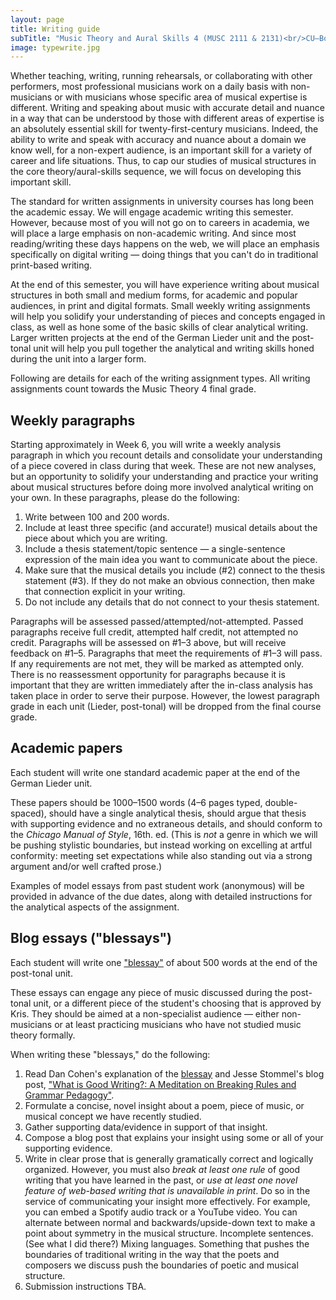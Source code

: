 ```yaml
---
layout: page
title: Writing guide
subTitle: "Music Theory and Aural Skills 4 (MUSC 2111 & 2131)<br/>CU–Boulder, Spring 2016<br/>Kris Shaffer, Ph.D. – coordinator"
image: typewrite.jpg
---
```


Whether teaching, writing, running rehearsals, or collaborating with other performers, most professional musicians work on a daily basis with non-musicians or with musicians whose specific area of musical expertise is different. Writing and speaking about music with accurate detail and nuance in a way that can be understood by those with different areas of expertise is an absolutely essential skill for twenty-first-century musicians. Indeed, the ability to write and speak with accuracy and nuance about a domain we know well, for a non-expert audience, is an important skill for a variety of career and life situations. Thus, to cap our studies of musical structures in the core theory/aural-skills sequence, we will focus on developing this important skill. 

The standard for written assignments in university courses has long been the academic essay. We will engage academic writing this semester. However, because most of you will not go on to careers in academia, we will place a large emphasis on non-academic writing. And since most reading/writing these days happens on the web, we will place an emphasis specifically on digital writing ― doing things that you can't do in traditional print-based writing. 

At the end of this semester, you will have experience writing about musical structures in both small and medium forms, for academic and popular audiences, in print and digital formats. Small weekly writing assignments will help you solidify your understanding of pieces and concepts engaged in class, as well as hone some of the basic skills of clear analytical writing. Larger written projects at the end of the German Lieder unit and the post-tonal unit will help you pull together the analytical and writing skills honed during the unit into a larger form.

Following are details for each of the writing assignment types. All writing assignments count towards the Music Theory 4 final grade.

## Weekly paragraphs

Starting approximately in Week 6, you will write a weekly analysis paragraph in which you recount details and consolidate your understanding of a piece covered in class during that week. These are not new analyses, but an opportunity to solidify your understanding and practice your writing about musical structures before doing more involved analytical writing on your own. In these paragraphs, please do the following:

1. Write between 100 and 200 words.  
2. Include at least three specific (and accurate!) musical details about the piece about which you are writing.  
3. Include a thesis statement/topic sentence ― a single-sentence expression of the main idea you want to communicate about the piece.  
4. Make sure that the musical details you include (#2) connect to the thesis statement (#3). If they do not make an obvious connection, then make that connection explicit in your writing.  
5. Do not include any details that do not connect to your thesis statement.  

Paragraphs will be assessed passed/attempted/not-attempted. Passed paragraphs receive full credit, attempted half credit, not attempted no credit. Paragraphs will be assessed on #1–3 above, but will receive feedback on #1–5. Paragraphs that meet the requirements of #1–3 will pass. If any requirements are not met, they will be marked as attempted only. There is no reassessment opportunity for paragraphs because it is important that they are written immediately after the in-class analysis has taken place in order to serve their purpose. However, the lowest paragraph grade in each unit (Lieder, post-tonal) will be dropped from the final course grade.


## Academic papers

Each student will write one standard academic paper at the end of the German Lieder unit.

These papers should be 1000–1500 words (4–6 pages typed, double-spaced), should have a single analytical thesis, should argue that thesis with supporting evidence and no extraneous details, and should conform to the *Chicago Manual of Style*, 16th. ed. (This is *not* a genre in which we will be pushing stylistic boundaries, but instead working on excelling at artful conformity: meeting set expectations while also standing out via a strong argument and/or well crafted prose.)

Examples of model essays from past student work (anonymous) will be provided in advance of the due dates, along with detailed instructions for the analytical aspects of the assignment.


## Blog essays ("blessays")

Each student will write one ["blessay"](http://www.dancohen.org/2012/05/24/the-blessay/) of about 500 words at the end of the post-tonal unit.

These essays can engage any piece of music discussed during the post-tonal unit, or a different piece of the student's choosing that is approved by Kris. They should be aimed at a non-specialist audience — either non-musicians or at least practicing musicians who have not studied music theory formally.

When writing these "blessays," do the following:

1. Read Dan Cohen's explanation of the [blessay](http://www.dancohen.org/2012/05/24/the-blessay/) and Jesse Stommel's blog post, ["What is Good Writing?: A Meditation on Breaking Rules and Grammar Pedagogy"](http://learning.instructure.com/2014/06/what-is-good-writing-a-meditation-on-breaking-rules-and-grammar-pedagogy/).  
2. Formulate a concise, novel insight about a poem, piece of music, or musical concept we have recently studied.  
3. Gather supporting data/evidence in support of that insight.  
4. Compose a blog post that explains your insight using some or all of your supporting evidence.  
5. Write in clear prose that is generally gramatically correct and logically organized. However, you must also *break at least one rule* of good writing that you have learned in the past, or *use at least one novel feature of web-based writing that is unavailable in print*. Do so in the service of communicating your insight more effectively. For example, you can embed a Spotify audio track or a YouTube video. You can alternate between normal and backwards/upside-down text to make a point about symmetry in the musical structure. Incomplete sentences. (See what I did there?) Mixing languages. Something that pushes the boundaries of traditional writing in the way that the poets and composers we discuss push the boundaries of poetic and musical structure.  
6. Submission instructions TBA.


